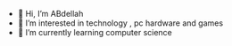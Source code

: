 - 👋 Hi, I’m ABdellah
- 👀 I’m interested in technology , pc hardware and games 
- 🌱 I’m currently learning computer science 
